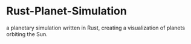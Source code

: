 # Rust-Planet-Simulation
a planetary simulation written in Rust, creating a visualization of planets orbiting the Sun.
